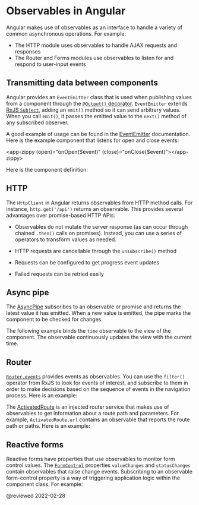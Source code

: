 # Observables in Angular

Angular makes use of observables as an interface to handle a variety of common asynchronous operations.
For example:

<!--todo: Have Alex review this -->
<!-- *   You can define [custom events](guide/event-binding#custom-events-with-eventemitter) that send observable output data from a child to a parent component -->
*   The HTTP module uses observables to handle AJAX requests and responses
*   The Router and Forms modules use observables to listen for and respond to user-input events

## Transmitting data between components

Angular provides an `EventEmitter` class that is used when publishing values from a component through the [`@Output()` decorator](guide/inputs-outputs#output).
`EventEmitter` extends [RxJS `Subject`](https://rxjs.dev/api/index/class/Subject), adding an `emit()` method so it can send arbitrary values.
When you call `emit()`, it passes the emitted value to the `next()` method of any subscribed observer.

A good example of usage can be found in the [EventEmitter](api/core/EventEmitter) documentation.
Here is the example component that listens for open and close events:

<code-example format="typescript" language="typescript">

&lt;app-zippy (open)="onOpen(&dollar;event)" (close)="onClose(&dollar;event)"&gt;&lt;/app-zippy&gt;

</code-example>

Here is the component definition:

<code-example header="EventEmitter" path="observables-in-angular/src/main.ts" region="eventemitter"></code-example>

## HTTP

The `HttpClient` in Angular returns observables from HTTP method calls.
For instance, `http.get('/api')` returns an observable.
This provides several advantages over promise-based HTTP APIs:

*   Observables do not mutate the server response \(as can occur through chained `.then()` calls on promises\).
    Instead, you can use a series of operators to transform values as needed.

*   HTTP requests are cancellable through the `unsubscribe()` method
*   Requests can be configured to get progress event updates
*   Failed requests can be retried easily

## Async pipe

The [AsyncPipe](api/common/AsyncPipe) subscribes to an observable or promise and returns the latest value it has emitted.
When a new value is emitted, the pipe marks the component to be checked for changes.

The following example binds the `time` observable to the view of the component.
The observable continuously updates the view with the current time.

<code-example header="Using async pipe" path="observables-in-angular/src/main.ts" region="pipe"></code-example>

## Router

[`Router.events`](api/router/Router#events) provides events as observables.
You can use the `filter()` operator from RxJS to look for events of interest, and subscribe to them in order to make decisions based on the sequence of events in the navigation process.
Here is an example:

<code-example header="Router events" path="observables-in-angular/src/main.ts" region="router"></code-example>

The [ActivatedRoute](api/router/ActivatedRoute) is an injected router service that makes use of observables to get information about a route path and parameters.
For example, `ActivatedRoute.url` contains an observable that reports the route path or paths.
Here is an example:

<code-example header="ActivatedRoute" path="observables-in-angular/src/main.ts" region="activated_route"></code-example>

## Reactive forms

Reactive forms have properties that use observables to monitor form control values.
The [`FormControl`](api/forms/FormControl) properties `valueChanges` and `statusChanges` contain observables that raise change events.
Subscribing to an observable form-control property is a way of triggering application logic within the component class.
For example:

<code-example header="Reactive forms" path="observables-in-angular/src/main.ts" region="forms"></code-example>

<!-- links -->

<!-- external links -->

<!-- end links -->

@reviewed 2022-02-28
